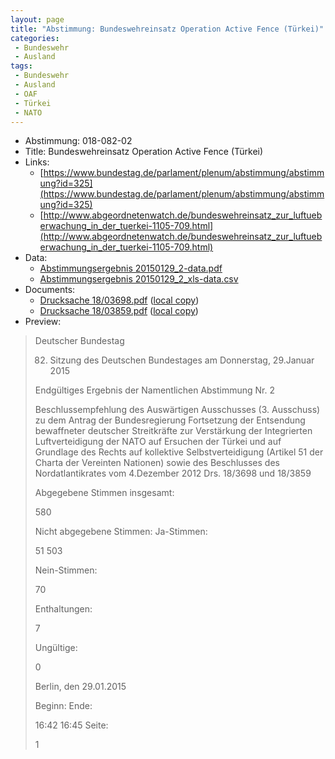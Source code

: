 ```yaml
---
layout: page
title: "Abstimmung: Bundeswehreinsatz Operation Active Fence (Türkei)"
categories:
 - Bundeswehr
 - Ausland
tags:
 - Bundeswehr
 - Ausland
 - OAF
 - Türkei
 - NATO
---
```


* Abstimmung: 018-082-02
* Title: Bundeswehreinsatz Operation Active Fence (Türkei)
* Links: 
    * [https://www.bundestag.de/parlament/plenum/abstimmung/abstimmung?id=325](https://www.bundestag.de/parlament/plenum/abstimmung/abstimmung?id=325)
    * [http://www.abgeordnetenwatch.de/bundeswehreinsatz_zur_luftueberwachung_in_der_tuerkei-1105-709.html](http://www.abgeordnetenwatch.de/bundeswehreinsatz_zur_luftueberwachung_in_der_tuerkei-1105-709.html)
* Data: 
    * [Abstimmungsergebnis 20150129_2-data.pdf](/res/abstimmungsliste/20150129_2-data.pdf)
    * [Abstimmungsergebnis 20150129_2_xls-data.csv](/res/abstimmungsliste/analyses/20150129_2_xls-data.csv)
* Documents: 
    * [Drucksache 18/03698.pdf](http://dip21.bundestag.de/dip21/btd/18/036/1803698.pdf) ([local copy](/res/abstimmungsdaten/018-082-02/1803698.pdf))
    * [Drucksache 18/03859.pdf](http://dip21.bundestag.de/dip21/btd/18/038/1803859.pdf) ([local copy](/res/abstimmungsdaten/018-082-02/1803859.pdf))
* Preview: 
> Deutscher Bundestag
> 
> 82. Sitzung des Deutschen Bundestages
> am Donnerstag, 29.Januar 2015
> 
> Endgültiges Ergebnis der Namentlichen Abstimmung Nr. 2
> 
> Beschlussempfehlung des Auswärtigen Ausschusses (3. Ausschuss) zu dem Antrag der
> Bundesregierung
> Fortsetzung der Entsendung bewaffneter deutscher Streitkräfte zur Verstärkung der
> Integrierten Luftverteidigung der NATO auf Ersuchen der Türkei und auf Grundlage des
> Rechts auf kollektive Selbstverteidigung (Artikel 51 der Charta der Vereinten Nationen)
> sowie des Beschlusses des Nordatlantikrates vom 4.Dezember 2012
> Drs. 18/3698 und 18/3859
> 
> Abgegebene Stimmen insgesamt:
> 
> 580
> 
> Nicht abgegebene Stimmen:
> Ja-Stimmen:
> 
> 51
> 503
> 
> Nein-Stimmen:
> 
> 70
> 
> Enthaltungen:
> 
> 7
> 
> Ungültige:
> 
> 0
> 
> Berlin, den 29.01.2015
> 
> Beginn:
> Ende:
> 
> 16:42
> 16:45
> Seite:
> 
> 1
> 
> 
